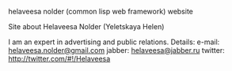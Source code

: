helaveesa nolder (common lisp web framework) website

Site about Helaveesa Nolder
(Yeletskaya Helen)

I am an expert in advertising and public relations.
Details:
e-mail: helaveesa.nolder@gmail.com
jabber: helaveesa@jabber.ru
twitter: http://twitter.com/#!/Helaveesa
